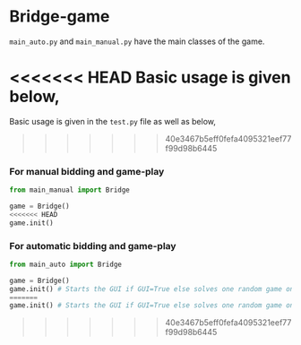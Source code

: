 # Bridge-game

```main_auto.py``` and ```main_manual.py``` have the main classes of the game.

<<<<<<< HEAD
Basic usage is given below,
=======
Basic usage is given in the ```test.py``` file as well as below,
>>>>>>> 40e3467b5eff0fefa4095321eef77f99d98b6445

### For manual bidding and game-play
```python
from main_manual import Bridge

game = Bridge()
<<<<<<< HEAD
game.init()
```

### For automatic bidding and game-play
```python
from main_auto import Bridge

game = Bridge()
game.init() # Starts the GUI if GUI=True else solves one random game on its own. 
=======
game.init() # Starts the GUI if GUI=True else solves one random game on its own. 
```
>>>>>>> 40e3467b5eff0fefa4095321eef77f99d98b6445
